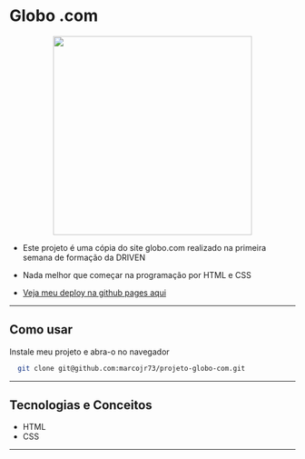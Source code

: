 
# Globo .com

<p align="center">
   <img width=350 src="https://upload.wikimedia.org/wikipedia/commons/thumb/3/3e/Globo.com_logo_%28stacked%29.svg/512px-Globo.com_logo_%28stacked%29.svg.png"/>
</p>


- Este projeto é uma cópia do site globo.com realizado na primeira semana de formação da DRIVEN
- Nada melhor que começar na programação por HTML e CSS
 
- [Veja meu deploy na github pages aqui](https://marcojr73.github.io/projeto-globo-com/)

***

## Como usar

Instale meu projeto e abra-o no navegador

```bash
  git clone git@github.com:marcojr73/projeto-globo-com.git
```

***

##	 Tecnologias e Conceitos

- HTML
- CSS
***
    
